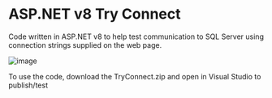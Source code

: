 # ASP.NET v8 Try Connect
Code written in ASP.NET v8 to help test communication to SQL Server using connection strings supplied on the web page.


![image](https://github.com/user-attachments/assets/ac56cd3a-8f84-4b7c-ab3a-0170a0407e38)


To use the code, download the TryConnect.zip and open in Visual Studio to publish/test
